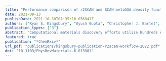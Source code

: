 ```yaml
---
title: "Performance comparison of r2SCAN and SCAN metaGGA density functionals for solid materials via an automated, high-throughput computational workflow"
date: 2021-09-13
publishDate: 2021-10-30T01:35:16.056841Z
authors: ["Ryan S. Kingsbury", "Ayush Gupta", "Christopher J. Bartel", "Shyam Dwaraknath", "Matthew Horton", "Kristin A. Persson"]
publication_types: ["3"]
abstract: "Computational materials discovery efforts utilize hundreds or thousands of density functional theory (DFT) calculations to predict material properties. Historically, such efforts have performed calculations at the generalized gradient approximation (GGA) level of theory due to its efficient compromise between accuracy and computational reliability. However, high-throughput calculations at the higher metaGGA level of theory are becoming feasible. The Strongly Constrainted and Appropriately Normed (SCAN) metaGGA functional offers superior accuracy to GGA across much of chemical space, making it appealing as a general-purpose metaGGA functional, but it suffers from numerical instabilities that impede it's use in high-throughput workflows. The recently-developed r2SCAN metaGGA functional promises accuracy similar to SCAN in addition to more robust numerical performance. However, its performance compared to SCAN has yet to be evaluated over a large group of solid materials. In this work, we compared r2SCAN and SCAN predictions for key properties of approximately 6,000 solid materials using a newly-developed high-throughput computational workflow. We find that r2SCAN predicts formation energies more accurately than SCAN and PBEsol for both strongly- and weakly-bound materials and that r2SCAN predicts systematically larger lattice constants than SCAN. We also find that r2SCAN requires modestly fewer computational resources than SCAN and offers significantly more reliable convergence. Thus, our large-scale benchmark confirms that r2SCAN has delivered on its promises of numerical efficiency and accuracy, making it a preferred choice for high-throughput metaGGA calculations."
featured: true
publication: "*ChemRxiv*"
url_pdf: "publications/kingsbury-publication-r2scan-workflow-2022.pdf"
doi: "10.1103/PhysRevMaterials.6.013801"
---
```


